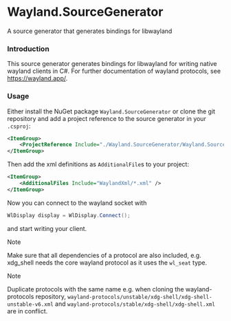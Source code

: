 # Wayland.SourceGenerator
A source generator that generates bindings for libwayland 

### Introduction
This source generator generates bindings for libwayland for writing native wayland clients in C#.
For further documentation of wayland protocols, see https://wayland.app/.

### Usage

Either install the NuGet package `Wayland.SourceGenerator` or clone the git repository and add a project reference to the source generator in your `.csproj`:

```xml
<ItemGroup>
    <ProjectReference Include="./Wayland.SourceGenerator/Wayland.SourceGenerator/Wayland.SourceGenerator.csproj" OutputItemType="Analyzer" ReferenceOutputAssembly="false" />
</ItemGroup>
```

Then add the xml definitions as `AdditionalFile`s to your project:

```xml
<ItemGroup>
    <AdditionalFiles Include="WaylandXml/*.xml" />
</ItemGroup>
```

Now you can connect to the wayland socket with
```csharp
WlDisplay display = WlDisplay.Connect();
```
and start writing your client.

> [!NOTE]
> Make sure that all dependencies of a protocol are also included, e.g. xdg_shell needs the core wayland protocol as it uses the `wl_seat` type.

> [!NOTE]
> Duplicate protocols with the same name e.g. when cloning the wayland-protocols repository, `wayland-protocols/unstable/xdg-shell/xdg-shell-unstable-v6.xml` and `wayland-protocols/stable/xdg-shell/xdg-shell.xml` are in conflict.
